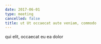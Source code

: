 ```yaml
---
date: 2017-06-01
type: meeting
cancelled: false
title: ut Ut occaecat aute veniam, commodo
---
```

qui elit, occaecat eu ea dolor